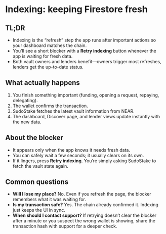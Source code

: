 # Indexing: keeping Firestore fresh

## TL;DR
- Indexing is the “refresh” step the app runs after important actions so your dashboard matches the chain.
- You’ll see a short blocker with a **Retry indexing** button whenever the app is waiting for fresh data.
- Both vault owners and lenders benefit—owners trigger most refreshes, lenders get the up-to-date status.

## What actually happens
1. You finish something important (funding, opening a request, repaying, delegating).
2. The wallet confirms the transaction.
3. SudoStake fetches the latest vault information from NEAR.
4. The dashboard, Discover page, and lender views update instantly with the new data.

## About the blocker
- It appears only when the app knows it needs fresh data.
- You can safely wait a few seconds; it usually clears on its own.
- If it lingers, press **Retry indexing**. You’re simply asking SudoStake to fetch the vault state again.

## Common questions
- **Will I lose my place?** No. Even if you refresh the page, the blocker remembers what it was waiting for.
- **Is my transaction safe?** Yes. The chain already confirmed it. Indexing just keeps the UI in sync.
- **When should I contact support?** If retrying doesn’t clear the blocker after a minute or you suspect the wrong wallet is showing, share the transaction hash with support for a deeper check.

